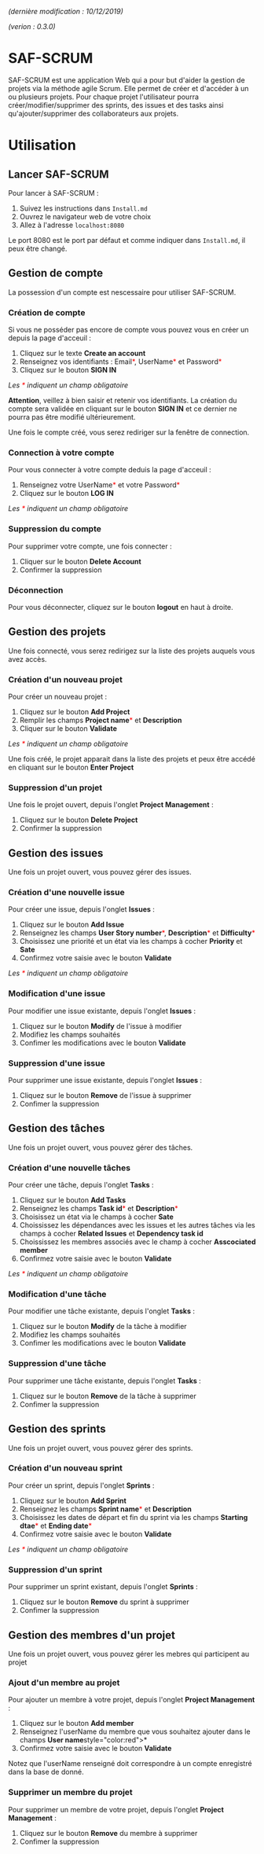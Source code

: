 _(dernière modification : 10/12/2019)_

_(verion : 0.3.0)_

# SAF-SCRUM

SAF-SCRUM est une application Web qui a pour but d'aider la gestion de projets via la méthode agile Scrum. Elle permet de créer et d'accéder à un ou plusieurs projets. Pour chaque projet l'utilisateur pourra créer/modifier/supprimer des sprints, des issues et des tasks ainsi qu'ajouter/supprimer des collaborateurs aux projets. 

# Utilisation

## Lancer SAF-SCRUM

Pour lancer à SAF-SCRUM :

1. Suivez les instructions dans `Install.md`
2. Ouvrez le navigateur web de votre choix
3. Allez à l'adresse `localhost:8080`

Le port 8080 est le port par défaut et comme indiquer dans `Install.md`, il peux être changé.

## Gestion de compte

La possession d'un compte est nescessaire pour utiliser SAF-SCRUM.

### Création de compte

Si vous ne posséder pas encore de compte vous pouvez vous en créer un depuis la page d'acceuil :

1. Cliquez sur le texte **Create an account**
2. Renseignez vos identifiants : Email<span style="color:red">\*</span>, UserName<span style="color:red">\*</span> et Password<span style="color:red">\*</span>
3. Cliquez sur le bouton **SIGN IN**

_Les <span style="color:red">\*</span> indiquent un champ obligatoire_

**Attention**, veillez à bien saisir et retenir vos identifiants. La création du compte sera validée en cliquant sur le bouton **SIGN IN** et ce dernier ne pourra pas être modifié ultérieurement.

Une fois le compte créé, vous serez rediriger sur la fenêtre de connection.

### Connection à votre compte

Pour vous connecter à votre compte deduis la page d'acceuil :

1. Renseignez votre UserName<span style="color:red">\*</span> et votre Password<span style="color:red">\*</span>
2. Cliquez sur le bouton **LOG IN**

_Les <span style="color:red">\*</span> indiquent un champ obligatoire_

### Suppression du compte

Pour supprimer votre compte, une fois connecter :

1. Cliquer sur le bouton **Delete Account**
2. Confirmer la suppression

### Déconnection

Pour vous déconnecter, cliquez sur le bouton **logout** en haut à droite.

## Gestion des projets

Une fois connecté, vous serez redirigez sur la liste des projets auquels vous avez accès.

### Création d'un nouveau projet

Pour créer un nouveau projet :

1. Cliquez sur le bouton **Add Project**
2. Remplir les champs **Project name**<span style="color:red">\*</span> et **Description**
3. Cliquer sur le bouton **Validate**

_Les <span style="color:red">\*</span> indiquent un champ obligatoire_

Une fois créé, le projet apparait dans la liste des projets et peux être accédé en cliquant sur le bouton **Enter Project**

### Suppression d'un projet

Une fois le projet ouvert, depuis l'onglet **Project Management** :

1. Cliquez sur le bouton **Delete Project**
2. Confirmer la suppression

## Gestion des issues

Une fois un projet ouvert, vous pouvez gérer des issues.

### Création d'une nouvelle issue

Pour créer une issue, depuis l'onglet **Issues** :

1. Cliquez sur le bouton **Add Issue**
2. Renseignez les champs **User Story number**<span style="color:red">\*</span>, **Description**<span style="color:red">\*</span> et **Difficulty**<span style="color:red">\*</span>
3. Choisissez une priorité et un état via les champs à cocher **Priority** et **Sate**
4. Confirmez votre saisie avec le bouton **Validate**

_Les <span style="color:red">\*</span> indiquent un champ obligatoire_

### Modification d'une issue

Pour modifier une issue existante, depuis l'onglet **Issues** :

1. Cliquez sur le bouton **Modify** de l'issue à modifier
2. Modifiez les champs souhaités
3. Confimer les modifications avec le bouton **Validate**

### Suppression d'une issue

Pour supprimer une issue existante, depuis l'onglet **Issues** :

1. Cliquez sur le bouton **Remove** de l'issue à supprimer
2. Confimer la suppression


## Gestion des tâches

Une fois un projet ouvert, vous pouvez gérer des tâches.

### Création d'une nouvelle tâches

Pour créer une tâche, depuis l'onglet **Tasks** :

1. Cliquez sur le bouton **Add Tasks**
2. Renseignez les champs **Task id**<span style="color:red">\*</span> et **Description**<span style="color:red">\*</span>
3. Choisissez un état via le champs à cocher **Sate**
4. Choississez les dépendances avec les issues et les autres tâches via les champs à cocher **Related Issues** et **Dependency task id**
5. Choississez les membres associés avec le champ à cocher **Asscociated member**
6. Confirmez votre saisie avec le bouton **Validate**

_Les <span style="color:red">\*</span> indiquent un champ obligatoire_

### Modification d'une tâche

Pour modifier une tâche existante, depuis l'onglet **Tasks** :

1. Cliquez sur le bouton **Modify** de la tâche à modifier
2. Modifiez les champs souhaités
3. Confimer les modifications avec le bouton **Validate**

### Suppression d'une tâche

Pour supprimer une tâche existante, depuis l'onglet **Tasks** :

1. Cliquez sur le bouton **Remove** de la tâche à supprimer
2. Confimer la suppression

## Gestion des sprints

Une fois un projet ouvert, vous pouvez gérer des sprints.

### Création d'un nouveau sprint

Pour créer un sprint, depuis l'onglet **Sprints** :

1. Cliquez sur le bouton **Add Sprint**
2. Renseignez les champs **Sprint name**<span style="color:red">\*</span> et **Description**
3. Choisissez les dates de départ et fin du sprint via les champs **Starting dtae**<span style="color:red">\*</span> et **Ending date**<span style="color:red">\*</span>
4. Confirmez votre saisie avec le bouton **Validate**

_Les <span style="color:red">\*</span> indiquent un champ obligatoire_

### Suppression d'un sprint

Pour supprimer un sprint existant, depuis l'onglet **Sprints** :

1. Cliquez sur le bouton **Remove** du sprint à supprimer
2. Confimer la suppression

## Gestion des membres d'un projet

Une fois un projet ouvert, vous pouvez gérer les mebres qui participent au projet

### Ajout d'un membre au projet

Pour ajouter un membre à votre projet, depuis l'onglet **Project Management** :

1. Cliquez sur le bouton **Add member**
2. Renseignez l'userName du membre que vous souhaitez ajouter dans le champs **User name**style="color:red">\*</span>
3. Confirmez votre saisie avec le bouton **Validate**

Notez que l'userName renseigné doit correspondre à un compte enregistré dans la base de donné.

### Supprimer un membre du projet

Pour supprimer un membre de votre projet, depuis l'onglet **Project Management** :

1. Cliquez sur le bouton **Remove** du membre à supprimer
2. Confimer la suppression